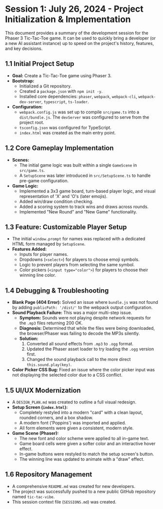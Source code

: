 # Session 1: July 26, 2024 - Project Initialization & Implementation

This document provides a summary of the development session for the Phaser 3 Tic-Tac-Toe game. It can be used to quickly bring a developer (or a new AI assistant instance) up to speed on the project's history, features, and key decisions.

## 1.1 Initial Project Setup

-   **Goal:** Create a Tic-Tac-Toe game using Phaser 3.
-   **Bootstrap:**
    -   Initialized a Git repository.
    -   Created a `package.json` with `npm init -y`.
    -   Installed core dependencies: `phaser`, `webpack`, `webpack-cli`, `webpack-dev-server`, `typescript`, `ts-loader`.
-   **Configuration:**
    -   `webpack.config.js` was set up to compile `src/game.ts` into a `dist/bundle.js`. The `devServer` was configured to serve from the project root.
    -   `tsconfig.json` was configured for TypeScript.
    -   `index.html` was created as the main entry point.

## 1.2 Core Gameplay Implementation

-   **Scenes:**
    -   The initial game logic was built within a single `GameScene` in `src/game.ts`.
    -   A `SetupScene` was later introduced in `src/SetupScene.ts` to handle pre-game configuration.
-   **Game Logic:**
    -   Implemented a 3x3 game board, turn-based player logic, and visual representation of 'X' and 'O's (later emojis).
    -   Added win/draw condition checking.
    -   Added a scoring system to track wins and draws across rounds.
    -   Implemented "New Round" and "New Game" functionality.

## 1.3 Feature: Customizable Player Setup

-   The initial `window.prompt` for names was replaced with a dedicated HTML form managed by `SetupScene`.
-   **Features Added:**
    -   Inputs for player names.
    -   Dropdowns (`<select>`) for players to choose emoji symbols.
    -   Logic to prevent players from selecting the same symbol.
    -   Color pickers (`<input type="color">`) for players to choose their winning line color.

## 1.4 Debugging & Troubleshooting

-   **Blank Page (404 Error):** Solved an issue where `bundle.js` was not found by adding `publicPath: '/dist/'` to the webpack output configuration.
-   **Sound Playback Failure:** This was a major multi-step issue.
    -   **Symptom:** Sounds were not playing despite network requests for the `.mp3` files returning 200 OK.
    -   **Diagnosis:** Determined that while the files were being downloaded, the browser/Phaser was failing to decode the MP3s silently.
    -   **Solution:**
        1.  Converted all sound effects from `.mp3` to `.ogg` format.
        2.  Updated the Phaser asset loader to try loading the `.ogg` version first.
        3.  Changed the sound playback call to the more direct `this.sound.play(key)`.
-   **Color Picker CSS Bug:** Fixed an issue where the color picker input was not displaying the selected color due to a CSS conflict.

## 1.5 UI/UX Modernization

-   A `DESIGN_PLAN.md` was created to outline a full visual redesign.
-   **Setup Screen (`index.html`):**
    -   Completely restyled into a modern "card" with a clean layout, rounded corners, and a box shadow.
    -   A modern font ('Poppins') was imported and applied.
    -   All form elements were given a consistent, modern style.
-   **Game Scene (Phaser):**
    -   The new font and color scheme were applied to all in-game text.
    -   Game board cells were given a softer color and an interactive hover effect.
    -   In-game buttons were restyled to match the setup screen's button.
    -   The winning line was updated to animate with a "draw" effect.

## 1.6 Repository Management

-   A comprehensive `README.md` was created for new developers.
-   The project was successfully pushed to a new public GitHub repository named `tic-tac-vibe`. 
-   This session context file (`SESSIONS.md`) was created. 